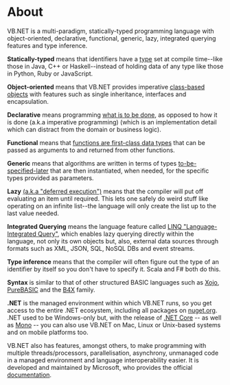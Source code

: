 # About

VB.NET is a multi-paradigm, statically-typed programming language with object-oriented, declarative, functional, generic, lazy, integrated querying features and type inference. 

__Statically-typed__ means that identifiers have a [type](https://en.wikipedia.org/wiki/Type_system#Static_type_checking) set at compile time--like those in Java, C++ or Haskell--instead of holding data of any type like those in Python, Ruby or JavaScript. 

__Object-oriented__ means that VB.NET provides imperative [class-based objects](https://docs.microsoft.com/en-us/dotnet/visual-basic/programming-guide/concepts/object-oriented-programming) with features such as single inheritance, interfaces and encapsulation.  

__Declarative__ means programming [what is to be done](https://stackoverflow.com/questions/1784664/what-is-the-difference-between-declarative-and-imperative-programming), as opposed to how it is done (a.k.a imperative programming) (which is an implementation detail which can distract from the domain or business logic).

__Functional__ means that [functions are first-class data types](https://docs.microsoft.com/en-us/dotnet/visual-basic/programming-guide/language-features/delegates/) that can be passed as arguments to and returned from other functions. 

__Generic__ means that algorithms are written in terms of types [to-be-specified-later](https://docs.microsoft.com/en-us/dotnet/visual-basic/programming-guide/language-features/data-types/generic-types) that are then instantiated, when needed, for the specific types provided as parameters. 

__Lazy__ [(a.k.a "deferred execution")](https://docs.microsoft.com/en-us/dotnet/visual-basic/language-reference/statements/yield-statement) means that the compiler will put off evaluating an item until required. This lets one safely do weird stuff like operating on an infinite list--the language will only create the list up to the last value needed.

__Integrated Querying__ means the language feature called [LINQ "Language-Integrated Query"](https://msdn.microsoft.com/en-us/library/bb308959.aspx), which enables lazy querying directly within the language, not only its own objects but, also, external data sources through formats such as XML, JSON, SQL, NoSQL DBs and event streams.  

__Type inference__ means that the compiler will often figure out the type of an identifier by itself so you don't have to specify it. Scala and F# both do this.

__Syntax__ is similar to that of other structured BASIC languages such as [Xojo](https://www.xojo.com), [PureBASIC](https://www.purebasic.com/) and the [B4X](https://www.b4x.com/) family.

__.NET__ is the managed environment within which VB.NET runs, so you get access to the entire .NET ecosystem, including all packages on [nuget.org](http://www.nuget.org). .NET used to be Windows-only but, with the release of [.NET Core](https://www.microsoft.com/net/core) -- as well as [Mono](http://www.mono-project.com/) -- you can also use VB.NET on Mac, Linux or Unix-based systems and on mobile platforms too. 

VB.NET also has features, amongst others, to make programming with multiple threads/processors, parallelisation, asynchrony, unmanaged code in a managed environment and language interoperability easier. It is developed and maintained by Microsoft, who provides the official [documentation](https://docs.microsoft.com/en-us/dotnet/visual-basic/).
